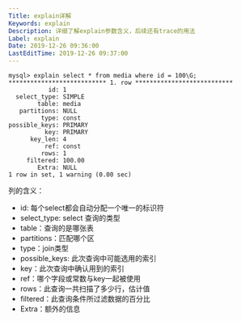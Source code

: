 ```yaml
---
Title: explain详解
Keywords: explain
Description: 详细了解explain参数含义，后续还有trace的用法
Label: explain
Date: 2019-12-26 09:36:00
LastEditTime: 2019-12-26 09:37:00
---
```




```shell
mysql> explain select * from media where id = 100\G;
*************************** 1. row ***************************
           id: 1
  select_type: SIMPLE
        table: media
   partitions: NULL
         type: const
possible_keys: PRIMARY
          key: PRIMARY
      key_len: 4
          ref: const
         rows: 1
     filtered: 100.00
        Extra: NULL
1 row in set, 1 warning (0.00 sec)
```

列的含义：

- id: 每个select都会自动分配一个唯一的标识符
- select_type: select 查询的类型
- table：查询的是哪张表
- partitions：匹配哪个区
- type：join类型
- possible_keys: 此次查询中可能选用的索引
- key：此次查询中确认用到的索引
- ref：哪个字段或常数与key一起被使用
- rows：此查询一共扫描了多少行，估计值
- filtered：此查询条件所过滤数据的百分比
- Extra：额外的信息

